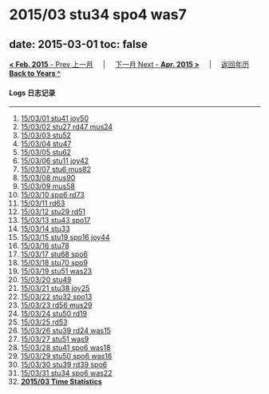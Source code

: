# 2015/03 stu34 spo4 was7

date: 2015-03-01
toc: false
---
[**< Feb. 2015** - Prev 上一月](/lifelogs/2015/02/index.md) &nbsp; &nbsp; | &nbsp; &nbsp; [下一月 Next - **Apr. 2015 >**](/lifelogs/2015/04/index.md) &nbsp; &nbsp; |  &nbsp; &nbsp; [返回年历 **Back to Years ^**](/lifelogs)
<br/>
#### Logs 日志记录
---
1. [15/03/01 stu41 joy50](/lifelogs/2015/03/d01.md)
2. [15/03/02 stu27 rd47 mus24](/lifelogs/2015/03/d02.md)
3. [15/03/03 stu52](/lifelogs/2015/03/d03.md)
4. [15/03/04 stu47](/lifelogs/2015/03/d04.md)
5. [15/03/05 stu62](/lifelogs/2015/03/d05.md)
6. [15/03/06 stu11 joy42](/lifelogs/2015/03/d06.md)
7. [15/03/07 stu6 mus82](/lifelogs/2015/03/d07.md)
8. [15/03/08 mus90](/lifelogs/2015/03/d08.md)
9. [15/03/09 mus58](/lifelogs/2015/03/d09.md)
10. [15/03/10 spo6 rd73](/lifelogs/2015/03/d10.md)
11. [15/03/11 rd63](/lifelogs/2015/03/d11.md)
12. [15/03/12 stu29  rd51](/lifelogs/2015/03/d12.md)
13. [15/03/13 stu43 spo17](/lifelogs/2015/03/d13.md)
14. [15/03/14 stu33](/lifelogs/2015/03/d14.md)
15. [15/03/15 stu19 spo16 joy44](/lifelogs/2015/03/d15.md)
16. [15/03/16 stu78](/lifelogs/2015/03/d16.md)
17. [15/03/17 stu68 spo6](/lifelogs/2015/03/d17.md)
18. [15/03/18 stu70 spo9](/lifelogs/2015/03/d18.md)
19. [15/03/19 stu51 was23](/lifelogs/2015/03/d19.md)
20. [15/03/20 stu49](/lifelogs/2015/03/d20.md)
21. [15/03/21 stu38 joy25](/lifelogs/2015/03/d21.md)
22. [15/03/22 stu32 spo13](/lifelogs/2015/03/d22.md)
23. [15/03/23 rd56 mus29](/lifelogs/2015/03/d23.md)
24. [15/03/24 stu50 rd19](/lifelogs/2015/03/d24.md)
25. [15/03/25 rd53](/lifelogs/2015/03/d25.md)
26. [15/03/26 stu39 rd24 was15](/lifelogs/2015/03/d26.md)
27. [15/03/27 stu51 was9](/lifelogs/2015/03/d27.md)
28. [15/03/28 stu41 spo6 was18](/lifelogs/2015/03/d28.md)
29. [15/03/29 stu50 spo6 was16](/lifelogs/2015/03/d29.md)
30. [15/03/30 stu39 rd39 spo6](/lifelogs/2015/03/d30.md)
31. [15/03/31 stu34 spo6 was22](/lifelogs/2015/03/d31.md)
32. **[2015/03 Time Statistics](/lifelogs/2015/03/time_stat.md)**
